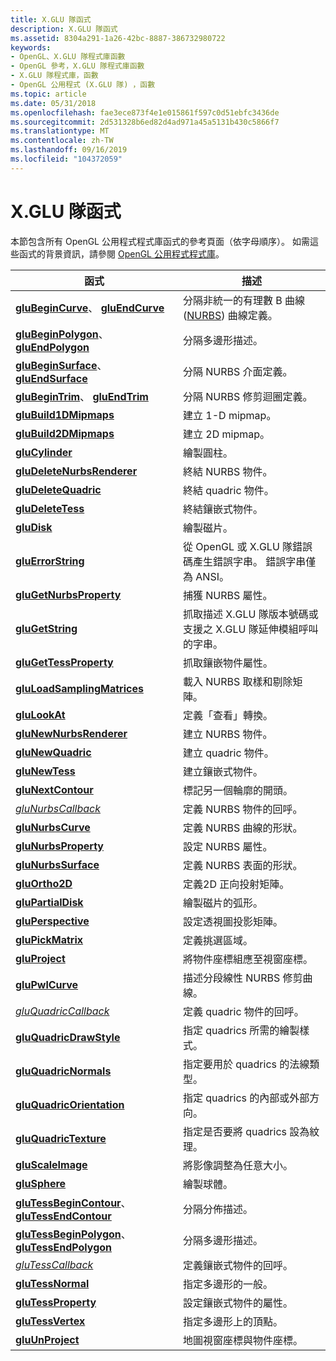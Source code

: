 ```yaml
---
title: X.GLU 隊函式
description: X.GLU 隊函式
ms.assetid: 8304a291-1a26-42bc-8887-386732980722
keywords:
- OpenGL、X.GLU 隊程式庫函數
- OpenGL 參考，X.GLU 隊程式庫函數
- X.GLU 隊程式庫，函數
- OpenGL 公用程式 (X.GLU 隊) ，函數
ms.topic: article
ms.date: 05/31/2018
ms.openlocfilehash: fae3ece873f4e1e015861f597c0d51ebfc3436de
ms.sourcegitcommit: 2d531328b6ed82d4ad971a45a5131b430c5866f7
ms.translationtype: MT
ms.contentlocale: zh-TW
ms.lasthandoff: 09/16/2019
ms.locfileid: "104372059"
---
```

# <a name="glu-functions"></a>X.GLU 隊函式

本節包含所有 OpenGL 公用程式程式庫函式的參考頁面（依字母順序）。 如需這些函式的背景資訊，請參閱 [OpenGL 公用程式程式庫](opengl-utility-library.md)。



| 函式                                                                                           | 描述                                                                                              |
|----------------------------------------------------------------------------------------------------|----------------------------------------------------------------------------------------------------------|
| [**gluBeginCurve**](glubegincurve.md)、 [ **gluEndCurve**](gluendcurve.md)                         | 分隔非統一的有理數 B 曲線 ([NURBS](using-nurbs-curves-and-surfaces.md)) 曲線定義。 |
| [**gluBeginPolygon**](glubeginpolygon.md)、 [ **gluEndPolygon**](gluendpolygon.md)                 | 分隔多邊形描述。                                                                           |
| [**gluBeginSurface**](glubeginsurface.md)、 [ **gluEndSurface**](gluendsurface.md)                 | 分隔 NURBS 介面定義。                                                                      |
| [**gluBeginTrim**](glubegintrim.md)、 [ **gluEndTrim**](gluendtrim.md)                             | 分隔 NURBS 修剪迴圈定義。                                                                |
| [**gluBuild1DMipmaps**](glubuild1dmipmaps.md)                                                     | 建立 1-D mipmap。                                                                                     |
| [**gluBuild2DMipmaps**](glubuild2dmipmaps.md)                                                     | 建立 2D mipmap。                                                                                     |
| [**gluCylinder**](glucylinder.md)                                                                 | 繪製圓柱。                                                                                        |
| [**gluDeleteNurbsRenderer**](gludeletenurbsrenderer.md)                                           | 終結 NURBS 物件。                                                                                 |
| [**gluDeleteQuadric**](gludeletequadric.md)                                                       | 終結 quadric 物件。                                                                               |
| [**gluDeleteTess**](gludeletetess.md)                                                             | 終結鑲嵌式物件。                                                                          |
| [**gluDisk**](gludisk.md)                                                                         | 繪製磁片。                                                                                            |
| [**gluErrorString**](gluerrorstring.md)                                                           | 從 OpenGL 或 X.GLU 隊錯誤碼產生錯誤字串。 錯誤字串僅為 ANSI。                |
| [**gluGetNurbsProperty**](glugetnurbsproperty.md)                                                 | 捕獲 NURBS 屬性。                                                                              |
| [**gluGetString**](glugetstring.md)                                                               | 抓取描述 X.GLU 隊版本號碼或支援之 X.GLU 隊延伸模組呼叫的字串。               |
| [**gluGetTessProperty**](glugettessproperty.md)                                                   | 抓取鑲嵌物件屬性。                                                                |
| [**gluLoadSamplingMatrices**](gluloadsamplingmatrices.md)                                         | 載入 NURBS 取樣和剔除矩陣。                                                               |
| [**gluLookAt**](glulookat.md)                                                                     | 定義「查看」轉換。                                                                        |
| [**gluNewNurbsRenderer**](glunewnurbsrenderer.md)                                                 | 建立 NURBS 物件。                                                                                  |
| [**gluNewQuadric**](glunewquadric.md)                                                             | 建立 quadric 物件。                                                                                |
| [**gluNewTess**](glunewtess.md)                                                                   | 建立鑲嵌式物件。                                                                           |
| [**gluNextContour**](glunextcontour.md)                                                           | 標記另一個輪廓的開頭。                                                                  |
| [*gluNurbsCallback*](glunurbs.md)                                                                 | 定義 NURBS 物件的回呼。                                                                   |
| [**gluNurbsCurve**](glunurbscurve.md)                                                             | 定義 NURBS 曲線的形狀。                                                                      |
| [**gluNurbsProperty**](glunurbsproperty.md)                                                       | 設定 NURBS 屬性。                                                                                   |
| [**gluNurbsSurface**](glunurbssurface.md)                                                         | 定義 NURBS 表面的形狀。                                                                    |
| [**gluOrtho2D**](gluortho2d.md)                                                                   | 定義2D 正向投射矩陣。                                                            |
| [**gluPartialDisk**](glupartialdisk.md)                                                           | 繪製磁片的弧形。                                                                                  |
| [**gluPerspective**](gluperspective.md)                                                           | 設定透視圖投影矩陣。                                                                 |
| [**gluPickMatrix**](glupickmatrix.md)                                                             | 定義挑選區域。                                                                                |
| [**gluProject**](gluproject.md)                                                                   | 將物件座標組應至視窗座標。                                                           |
| [**gluPwlCurve**](glupwlcurve.md)                                                                 | 描述分段線性 NURBS 修剪曲線。                                                       |
| [*gluQuadricCallback*](gluquadric.md)                                                             | 定義 quadric 物件的回呼。                                                                 |
| [**gluQuadricDrawStyle**](gluquadricdrawstyle.md)                                                 | 指定 quadrics 所需的繪製樣式。                                                           |
| [**gluQuadricNormals**](gluquadricnormals.md)                                                     | 指定要用於 quadrics 的法線類型。                                              |
| [**gluQuadricOrientation**](gluquadricorientation.md)                                             | 指定 quadrics 的內部或外部方向。                                                    |
| [**gluQuadricTexture**](gluquadrictexture.md)                                                     | 指定是否要將 quadrics 設為紋理。                                                           |
| [**gluScaleImage**](gluscaleimage.md)                                                             | 將影像調整為任意大小。                                                                    |
| [**gluSphere**](glusphere.md)                                                                     | 繪製球體。                                                                                          |
| [**gluTessBeginContour**](glutessbegincontour.md)、 [ **gluTessEndContour**](glutessendcontour.md) | 分隔分佈描述。                                                                           |
| [**gluTessBeginPolygon**](glutessbeginpolygon.md)、 [ **gluTessEndPolygon**](glutessendpolygon.md) | 分隔多邊形描述。                                                                           |
| [*gluTessCallback*](glutess.md)                                                                   | 定義鑲嵌式物件的回呼。                                                            |
| [**gluTessNormal**](glutessnormal.md)                                                             | 指定多邊形的一般。                                                                        |
| [**gluTessProperty**](glutessproperty.md)                                                         | 設定鑲嵌式物件的屬性。                                                              |
| [**gluTessVertex**](glutessvertex.md)                                                             | 指定多邊形上的頂點。                                                                         |
| [**gluUnProject**](gluunproject.md)                                                               | 地圖視窗座標與物件座標。                                                           |



 

 

 




